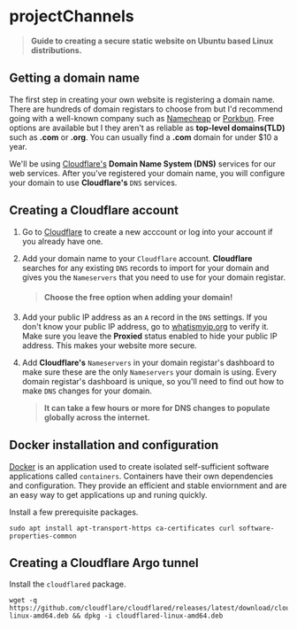 # projectChannels

> **Guide to creating a secure static website on Ubuntu based Linux distributions.**

## Getting a domain name

The first step in creating your own website is registering a domain name. There are hundreds of domain registars to choose from but I'd recommend going with a well-known company such as [Namecheap](https://www.namecheap.com/) or [Porkbun](https://porkbun.com/). Free options are available but I they aren't as reliable as **top-level domains(TLD)** such as **.com** or **.org**. You can usually find a **.com** domain for under $10 a year.

We'll be using [Cloudflare's](https://cloudflare.com) **Domain Name System (DNS)** services for our web services. After you've registered your domain name, you will configure your domain to use **Cloudflare's** `DNS` services.


## Creating a **Cloudflare** account

1. Go to [Cloudflare](https://cloudflare.com) to create a new acccount or log into your account if you already have one.

2. Add your domain name to your `Cloudflare` account. **Cloudflare** searches for any existing `DNS` records to import for your domain and gives you the `Nameservers` that you need to use for your domain registar.
    > #### Choose the free option when adding your domain!

3. Add your public IP address as an `A` record in the `DNS` settings. If you don't know your public IP address, go to [whatismyip.org](https://whatismyip.org) to verify it. Make sure you leave the **Proxied** status enabled to hide your public IP address. This makes your website more secure.

4. Add **Cloudflare's** `Nameservers` in your domain registar's dashboard to make sure these are the only `Nameservers` your domain is using. Every domain registar's dashboard is unique, so you'll need to find out how to make `DNS` changes for your domain.
    > **It can take a few hours or more for DNS changes to populate globally across the internet.**

## Docker installation and configuration
[Docker](https://www.docker.com) is an application used to create isolated self-sufficient software applications called `containers`. Containers have their own dependencies and configuration. They provide an efficient and stable enviornment and are an easy way to get applications up and runing quickly.

Install a few prerequisite packages.
~~~
sudo apt install apt-transport-https ca-certificates curl software-properties-common
~~~

## Creating a **Cloudflare** Argo tunnel

Install the `cloudflared` package.

~~~
wget -q https://github.com/cloudflare/cloudflared/releases/latest/download/cloudflared-linux-amd64.deb && dpkg -i cloudflared-linux-amd64.deb
~~~


